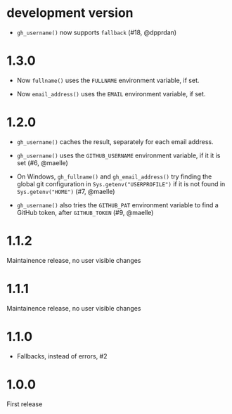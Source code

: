 # development version

* `gh_username()` now supports `fallback` (#18, @dpprdan)

# 1.3.0

* Now `fullname()` uses the `FULLNAME` environment variable, if set.

* Now `email_address()` uses the `EMAIL` environment variable, if set.

# 1.2.0

* `gh_username()` caches the result, separately for each email address.

* `gh_username()` uses the `GITHUB_USERNAME` environment variable, if it
  it is set (#6, @maelle)

* On Windows, `gh_fullname()` and `gh_email_address()` try finding the
  global git configuration in `Sys.getenv("USERPROFILE")` if it is not
  found in `Sys.getenv("HOME")` (#7, @maelle)

* `gh_username()` also tries the `GITHUB_PAT` environment variable
  to find a GitHub token, after `GITHUB_TOKEN` (#9, @maelle)

# 1.1.2

Maintainence release, no user visible changes

# 1.1.1

Maintainence release, no user visible changes

# 1.1.0

* Fallbacks, instead of errors, #2

# 1.0.0

First release
